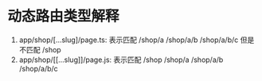 # 动态路由类型解释

1. app/shop/[...slug]/page.ts: 表示匹配 /shop/a /shop/a/b /shop/a/b/c 但是不匹配 /shop
2. app/shop/[[...slug]]/page.js: 表示匹配 /shop /shop/a /shop/a/b /shop/a/b/c
